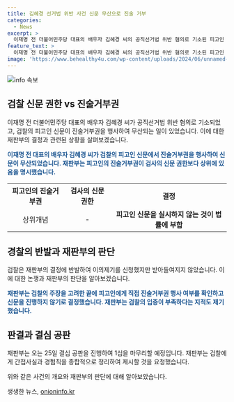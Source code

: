```yaml
---
title: 김혜경 선거법 위반 사건 신문 무산으로 진술 거부
categories:
  - News
excerpt: >
  이재명 전 더불어민주당 대표의 배우자 김혜경 씨의 공직선거법 위반 혐의로 기소된 피고인 신문이 진술거부권을 행사한 뒤 무산됐다. 재판부는 진술거부권이 검사의 신문 권한보다 상위개념이라며, 피고인이 진술을 포괄적으로 거부할 권리가 있다고 밝혔다. 검찰은 신문을 진행해야 한다고 주장했지만, 재판부는 이를 거부하고 결정했다. 재판부는 25일 결심 공판을 진행하여 1심을 마무리할 예정이다.
feature_text: >
  이재명 전 더불어민주당 대표의 배우자 김혜경 씨의 공직선거법 위반 혐의로 기소된 피고인 신문이 진술거부권을 행사한 뒤 무산됐다. 재판부는 진술거부권이 검사의 신문 권한보다 상위개념이라며, 피고인이 진술을 포괄적으로 거부할 권리가 있다고 밝혔다. 검찰은 신문을 진행해야 한다고 주장했지만, 재판부는 이를 거부하고 결정했다. 재판부는 25일 결심 공판을 진행하여 1심을 마무리할 예정이다.
image: 'https://www.behealthy4u.com/wp-content/uploads/2024/06/unnamed-file.png'
---
```


<p><img src="https://www.behealthy4u.com/wp-content/uploads/2024/06/unnamed-file.png" alt="info 속보" /></p>

<h2 data-ke-size="size26">검찰 신문 권한 vs 진술거부권</h2>

<p data-ke-size="size16">이재명 전 더불어민주당 대표의 배우자 김혜경 씨가 공직선거법 위반 혐의로 기소되었고, 검찰의 피고인 신문이 진술거부권을 행사하여 무산되는 일이 있었습니다. 이에 대한 재판부의 결정과 관련된 상황을 살펴보겠습니다.</p>

<p data-ke-size="size16"><b><span style="color: #1a5490;">이재명 전 대표의 배우자 김혜경 씨가 검찰의 피고인 신문에서 진술거부권을 행사하여 신문이 무산되었습니다. 재판부는 피고인의 진술거부권이 검사의 신문 권한보다 상위에 있음을 명시했습니다.</span></b></p>

<table>
    <tr>
        <th style="text-align: center;">피고인의 진술거부권</th>
        <th style="text-align: center;">검사의 신문 권한</th>
        <th style="text-align: center;">결정</th>
    </tr>
    <tr>
        <td style="text-align: center;">상위개념</td>
        <td style="text-align: center;">-</td>
        <td style="text-align: center;"><b>피고인 신문을 실시하지 않는 것이 법률에 부합</b></td>
    </tr>
</table>

<h2 data-ke-size="size26">경찰의 반발과 재판부의 판단</h2>

<p data-ke-size="size16">검찰은 재판부의 결정에 반발하여 이의제기를 신청했지만 받아들여지지 않았습니다. 이에 대한 논쟁과 재판부의 판단을 알아보겠습니다.</p>

<p data-ke-size="size16"><b><span style="color: #1a5490;">재판부는 검찰의 주장을 고려한 끝에 피고인에게 직접 진술거부권 행사 여부를 확인하고 신문을 진행하지 않기로 결정했습니다. 재판부는 검찰의 입증이 부족하다는 지적도 제기했습니다.</span></b></p>

<h2 data-ke-size="size26">판결과 결심 공판</h2>

<p data-ke-size="size16">재판부는 오는 25일 결심 공판을 진행하여 1심을 마무리할 예정입니다. 재판부는 검찰에게 간접사실과 경험칙을 종합적으로 정리하여 제시할 것을 요청했습니다.</p>

<p data-ke-size="size16">위와 같은 사건의 개요와 재판부의 판단에 대해 알아보았습니다.</p>
생생한 뉴스, <a href="https://onioninfo.kr" rel="dofollow">onioninfo.kr</a>


